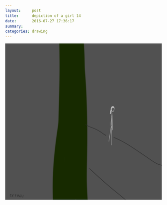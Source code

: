 ```yaml
---
layout:     post
title:      depiction of a girl 14
date:       2016-07-27 17:36:17
summary:    
categories: drawing
---
```

![depiction of a girl 14](/images/diary/depiction-of-a-girl-14.png "AGAIN")
